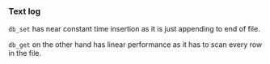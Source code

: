 ### Text log

`db_set` has near constant time insertion as it is just appending to end of file.

`db_get` on the other hand has linear performance as it has to scan every row in the file.
